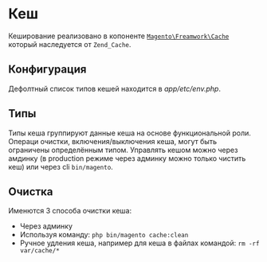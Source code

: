 # Кеш

Кеширование реализовано в копоненте [`Magento\Freamwork\Cache`](https://github.com/magento/magento2/tree/2.3/lib/internal/Magento/Framework/Cache) который наследуется от `Zend_Cache`.

## Конфигурация

Дефолтный список типов кешей находится в _app/etc/env.php_.

## Типы

Типы кеша группируют данные кеша на основе функциональной роли. Операци очистки, включения/выключения кеша, могут быть ограничены определённым типом. Управлять кешом можно через амдинку (в production режиме через админку можно только чистить кеш) или через cli `bin/magento`.

## Очистка

Именются 3 способа очистки кеша:

* Через админку
* Используя команду: `php bin/magento cache:clean`
* Ручное удления кеша, например для кеша в файлах командой: `rm -rf var/cache/*`
